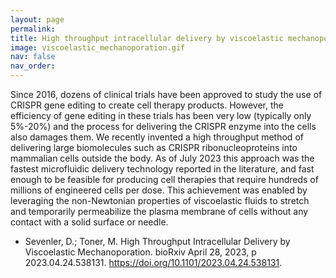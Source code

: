 ```yaml
---
layout: page
permalink: 
title: High throughput intracellular delivery by viscoelastic mechanoporation
image: viscoelastic_mechanoporation.gif
nav: false
nav_order: 
---
```


Since 2016, dozens of clinical trials have been approved to study the use of CRISPR gene editing to create cell therapy products. However, the efficiency of gene editing in these trials has been very low (typically only 5%-20%) and the process for delivering the CRISPR enzyme into the cells also damages them. We recently invented a high throughput method of delivering large biomolecules such as CRISPR ribonucleoproteins into mammalian cells outside the body. As of July 2023 this approach was the fastest microfluidic delivery technology reported in the literature, and fast enough to be feasible for producing cell therapies that require hundreds of millions of engineered cells per dose. This achievement was enabled by leveraging the non-Newtonian properties of viscoelastic fluids to stretch and temporarily permeabilize the plasma membrane of cells without any contact with a solid surface or needle.

- Sevenler, D.; Toner, M. High Throughput Intracellular Delivery by Viscoelastic Mechanoporation. bioRxiv April 28, 2023, p 2023.04.24.538131. https://doi.org/10.1101/2023.04.24.538131.